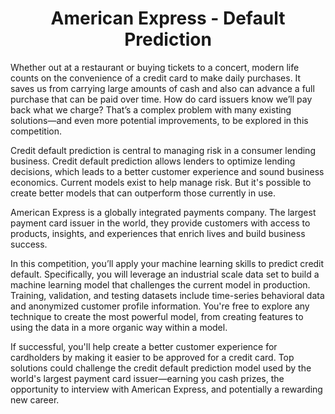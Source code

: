 <h1 align = "center">American Express - Default Prediction</h1>

Whether out at a restaurant or buying tickets to a concert, modern life counts on the convenience of a credit card to make daily purchases. It saves us from carrying large amounts of cash and also can advance a full purchase that can be paid over time. How do card issuers know we’ll pay back what we charge? That’s a complex problem with many existing solutions—and even more potential improvements, to be explored in this competition.

Credit default prediction is central to managing risk in a consumer lending business. Credit default prediction allows lenders to optimize lending decisions, which leads to a better customer experience and sound business economics. Current models exist to help manage risk. But it's possible to create better models that can outperform those currently in use.

American Express is a globally integrated payments company. The largest payment card issuer in the world, they provide customers with access to products, insights, and experiences that enrich lives and build business success.

In this competition, you’ll apply your machine learning skills to predict credit default. Specifically, you will leverage an industrial scale data set to build a machine learning model that challenges the current model in production. Training, validation, and testing datasets include time-series behavioral data and anonymized customer profile information. You're free to explore any technique to create the most powerful model, from creating features to using the data in a more organic way within a model.

If successful, you'll help create a better customer experience for cardholders by making it easier to be approved for a credit card. Top solutions could challenge the credit default prediction model used by the world's largest payment card issuer—earning you cash prizes, the opportunity to interview with American Express, and potentially a rewarding new career.
